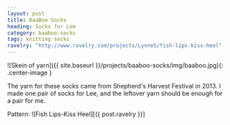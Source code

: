 ```yaml
---
layout: post
title: BaaBoo Socks
heading: Socks for Lee
category: baaboo-socks
tags: knitting socks
ravelry: "http://www.ravelry.com/projects/LynneS/fish-lips-kiss-heel"
---
```

![Skein of yarn]({{ site.baseurl }}/projects/baaboo-socks/img/baaboo.jpg){: .center-image }

The yarn for these socks came from Shepherd's Harvest Festival in 2013. I made one pair of socks for Lee, and the leftover yarn should be enough for a pair for me.

Pattern: ![Fish Lips-Kiss Heel][{{ post.ravelry }}]